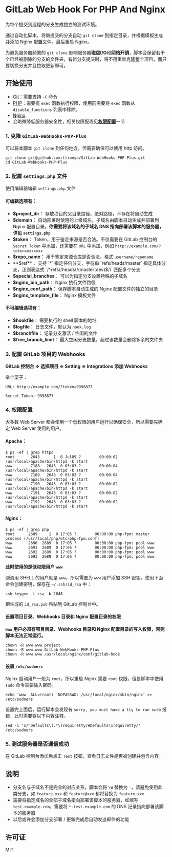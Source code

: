 # GitLab Web Hook For PHP And Nginx

为每个提交到远程的分支生成独立的测试环境。

通过自动化脚本，将新提交的分支自动 `git clone` 到指定目录，并根据模板生成并添加 Nginx 配置文件，最后重启 Nginx。

为避免服务器频繁的 `git clone` 影响服务器**磁盘I/O**和**网络开销**，脚本会保留若干个已经被删除的分支的文件夹，有新分支提交时，将不用重新克隆整个项目，而只要切换分支并且拉取更新即可。

## 开始使用

- [Git](https://git-scm.com/)：需要支持 `-C` 命令
- [PHP](http://php.net/downloads.php)：需要有 `exec` 函数执行权限，使用前需要将 `exec` 函数从 `disable_functions` 列表中移除。
- [Nginx](https://nginx.org/en/download.html)
- 会略微降低服务器安全性，相关权限配置见[**权限配置**](#4-权限配置)一节

### 1. 克隆 `GitLab-WebHooks-PHP-Plus`

可以将本脚本 `git clone` 到任何地方，但需要确保可以使用 http 访问。

```shell
git clone git@github.com:ttionya/GitLab-WebHooks-PHP-Plus.git
cd GitLab-WebHooks-PHP-Plus
```

### 2. 配置 `settings.php` 文件

使用编辑器编辑 `settings.php` 文件

#### 可编辑选项有：
- **$project_dir**： 存放项目的父目录路径，绝对路径，不存在将自动生成
- **$domain**： 自动部署时使用的上级域名，子域名由脚本自动生成并部署到 Nginx 配置目录。**你需要将该域名的子域名 DNS 指向部署该脚本的服务器，详见 `settings.php`**
- **$token**： Token，用于鉴定来源是否合法。不仅需要在 GitLab 控制台的 `Secret Token` 中添加，还需要在 `URL` 中添加，例如 `http://example.com/?token=xxxxxxx`
- **$repo_name**： 用于鉴定来源仓库是否合法，格式 `username/reponame`
- **$ref**： 支持 `*` 指定任何分支，字符串 `refs/heads/master` 指定具体分支，正则表达式 `/^refs\/heads\/(master|dev)$/i` 匹配多个分支
- **$special_branches**： 可以为指定分支设置特殊的子域名
- **$nginx_bin_path**： Nginx 执行文件路径
- **$nginx_conf_path**： 保存脚本自动生成的 Nginx 配置文件的独立的目录
- **$nginx_template_file**： Nginx 模板文件

#### 不可编辑选项有：
- **$hookfile**： 需要执行的 shell 脚本的地址
- **$logfile**： 日志文件，默认为 `hook.log`
- **$branchfile**： 记录分支激活 / 空闲的文件
- **$free_branch_limit**： 最大空闲分支数量，超过该数量会删除多余的文件夹

### 3. 配置 GitLab 项目的 Webhooks

**GitLab 控制台 => 选择项目 => Setting => Integrations 添加 Webhooks**

举个栗子：
```text
URL: http://example.com/?token=9998877

Secret Token: 9998877
```

### 4. 权限配置

大多数 Web Server 都会使用一个低权限的用户运行以确保安全，所以需要先确定 Web Server 使用的用户。

#### Apache：

```shell
$ ps -ef | grep httpd
root       2643      1  0 Jul09 ?        00:00:02 /usr/local/apache/bin/httpd -k start
www        7188   2643  0 03:03 ?        00:00:04 /usr/local/apache/bin/httpd -k start
www        7189   2643  0 03:03 ?        00:00:04 /usr/local/apache/bin/httpd -k start
www        7190   2643  0 03:03 ?        00:00:02 /usr/local/apache/bin/httpd -k start
www        7191   2643  0 03:03 ?        00:00:02 /usr/local/apache/bin/httpd -k start
www        7192   2643  0 03:03 ?        00:00:02 /usr/local/apache/bin/httpd -k start
```

#### Nginx：

```shell
$ ps -ef | grep php
root      2689     1  0 17:05 ?        00:00:00 php-fpm: master process (/usr/local/php/etc/php-fpm.conf)
www       2690  2689  0 17:05 ?        00:00:00 php-fpm: pool www
www       2691  2689  0 17:05 ?        00:00:00 php-fpm: pool www
www       2692  2689  0 17:05 ?        00:00:00 php-fpm: pool www
www       2693  2689  0 17:05 ?        00:00:00 php-fpm: pool www
```

**此时使用的是低权限用户 `www`**

则调用 SHELL 的用户就是 `www`，所以需要为 `www` 用户添加 SSH 密钥。使用下面命令创建密钥，保存在 `~/.ssh/id_rsa` 中：

```shell
ssh-keygen -t rsa -b 2048
```

把生成的 `id_rsa.pub` 粘贴到 GitLab 控制台中。

#### 设置项目目录、Webhooks 目录和 Nginx 配置目录的权限

**`www` 用户必须有项目目录、Webhooks 目录和 Nginx 配置目录的写入权限，否则脚本无法正常运行。**

```shell
chown -R www:www project
chown -R www:www GitLab-WebHooks-PHP-Plus
chown -R www:www /usr/local/nginx/conf/gitlab-hook
```

#### 设置 `/etc/sudoers`

Nginx 启动用户一般为 `root`，所以重启 Nginx 需要 `root` 权限，但是脚本中使用 `sudo` 命令需要输入密码。

```shell
echo 'www  ALL=(root)  NOPASSWD: /usr/local/nginx/sbin/nginx' >> /etc/sudoers
```

设置完上面后，运行脚本会发现有 `sorry, you must have a tty to run sudo` 报错，此时需要将以下内容注释。

```shell
sed -i 's/^Defaults\(.*\)requiretty/#Defaults\1requiretty/' /etc/sudoers
```

### 5. 测试服务器是否通信成功

在 GitLab 控制台添加后点击 `Test` 按钮，查看日志文件是否被创建并包含内容。

## 说明

- 分支名与子域名不是完全的对应关系，脚本会将 `\W` 替换为 `-`，请避免使用此类分支，如 `feature.xxx` 和 `feature@xxx` 都将替换为 `feature-xxx`
- 需要将指定域名的全部子域名指向部署该脚本的服务器，如填写 `test.example.com`，需要将 `*.test.example.com` 的 DNS 记录指向部署该脚本的服务器
- 以后或许会添加分支部署 / 更新完成后自动发送邮件的功能

## 许可证

MIT
